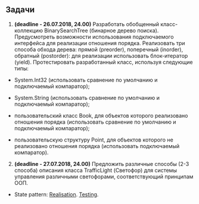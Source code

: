 ## Задачи 
1. **(deadline - 26.07.2018, 24.00)** Разработать обобщенный класс-коллекцию BinarySearchTree (бинарное дерево поиска). Предусмотреть возможности использования подключаемого интерфейса для реализации отношения порядка. Реализовать три способа обхода дерева: прямой (preorder), поперечный (inorder), обратный (postorder): для реализации использовать блок-итератор (yield). Протестировать разработанный класс, используя следующие типы:
  - System.Int32 (использовать сравнение по умолчанию и подключаемый компаратор); 
  - System.String (использовать сравнение по умолчанию и подключаемый компаратор); 
  - пользовательский класс Book, для объектов которого реализовано отношения порядка (использовать сравнение по умолчанию и подключаемый компаратор); 
  
  - пользовательскую структуру Point, для объектов которого не реализовано отношения порядка (использовать подключаемый компаратор).
2. **(deadline - 27.07.2018, 24.00)** Предложить различные способы (2-3 способа) описания класса TrafficLight (Светофор) для системы управления различными светофорами, соответствующий принципам ООП.

- State pattern: [Realisation](https://github.com/Nekliukov/NET.S.2018.Nekliukov/blob/master/NET.S.2018.Nekliukov.16/TrafficLight/StatePattern/StatePatternSolution). [Testing](https://github.com/Nekliukov/NET.S.2018.Nekliukov/blob/master/NET.S.2018.Nekliukov.16/TrafficLight/StatePattern/StatePatternSolutionTest).